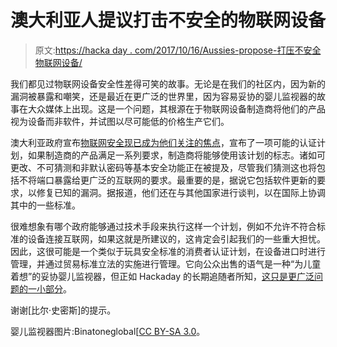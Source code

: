 # 澳大利亚人提议打击不安全的物联网设备

> 原文:[https://hacka day . com/2017/10/16/Aussies-propose-打压不安全物联网设备/](https://hackaday.com/2017/10/16/aussies-propose-crackdown-on-insecure-iot-devices/)

我们都见过物联网设备安全性差得可笑的故事。无论是在我们的社区内，因为新的漏洞被暴露和嘲笑，还是最近在更广泛的世界里，因为容易妥协的婴儿监视器的故事在大众媒体上出现。这是一个问题，其根源在于物联网设备制造商将他们的产品视为设备而非软件，并试图以尽可能低的价格生产它们。

澳大利亚政府宣布[物联网安全现已成为他们关注的焦点](http://www.smh.com.au/federal-politics/political-news/webconnected-household-devices-to-face-mandatory-rating-over-spying-fears-20171013-gz08jp.html)，宣布了一项可能的认证计划，如果制造商的产品满足一系列要求，制造商将能够使用该计划的标志。诸如可更改、不可猜测和非默认密码等基本安全功能正在被提及，尽管我们猜测这也将包括不将端口暴露给更广泛的互联网的要求。最重要的是，据说它包括软件更新的要求，以修复已知的漏洞。据报道，他们还在与其他国家进行谈判，以在国际上协调其中的一些标准。

很难想象有哪个政府能够通过技术手段来执行这样一个计划，例如不允许不符合标准的设备连接互联网，如果这就是所建议的，这肯定会引起我们的一些重大担忧。因此，这很可能是一个类似于玩具安全标准的消费者认证计划，在设备进口时进行管理，并通过贸易标准立法的实施进行管理。它向公众出售的语气是一种“为儿童着想”的妥协婴儿监视器，但正如 Hackaday 的长期追随者所知，[这只是更广泛问题的一小部分](https://hackaday.com/2017/03/22/shut-the-backdoor-more-iot-cybersecurity/)。

谢谢[比尔·史密斯]的提示。

婴儿监视器图片:Binatoneglobal[[CC BY-SA 3.0](https://commons.wikimedia.org/wiki/File:MBP36_-_Digital_Video_Baby_Monitor_MBP36.jpg)。